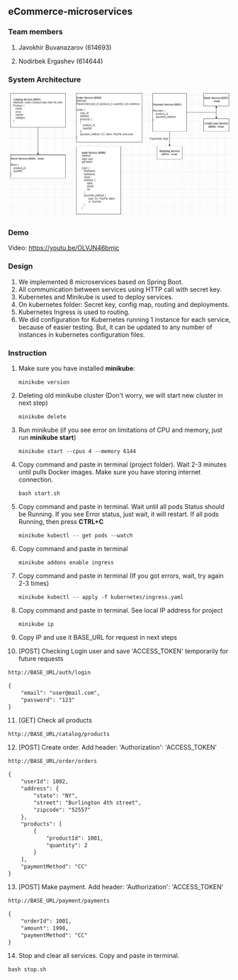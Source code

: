 ## eCommerce-microservices

### Team members
1. Javokhir Buvanazarov (614693)

2. Nodirbek Ergashev (614644)

### System Architecture

![Architecture](/assets/project.jpg "Architecture")

### Demo

Video: https://youtu.be/OLVJN46bmjc

### Design

1. We implemented 8 microservices based on Spring Boot.
2. All communication between services using HTTP call with secret key. 
3. Kubernetes and Minikube is used to deploy services.
4. On kubernetes folder: Secret key, config map, routing and deployments.
5. Kubernetes Ingress is used to routing.
6. We did configuration for Kubernetes running 1 instance for each service, because of easier testing. But, it can be updated to any number of instances in kubernetes configuration files.

### Instruction

1. Make sure you have installed **minikube**:
    ```
    minikube version
    ```
2. Deleting old minikube cluster (Don't worry, we will start new cluster in next step)
   ```
   minikube delete
   ```
3. Run minikube (if you see error on limitations of CPU and memory, just run **minikube start**)
   ```
   minikube start --cpus 4 --memory 6144
   ```

4. Copy command and paste in terminal (project folder). Wait 2-3 minutes until pulls Docker images. Make sure you have storing internet connection.
    ```
    bash start.sh
    ```
5. Copy command and paste in terminal. Wait until all pods Status should be Running. If you see Error status, just wait, it will restart. If all pods Running, then press **CTRL+C**
   ```
   minikube kubectl -- get pods --watch
   ```
6. Copy command and paste in terminal
   ```
   minikube addons enable ingress
   ```
7. Copy command and paste in terminal (If you got errors, wait, try again 2-3 times)
    ```
    minikube kubectl -- apply -f kubernetes/ingress.yaml
    ```
8. Copy command and paste in terminal. See local IP address for project
    ```
    minikube ip
    ```
9. Copy IP and use it BASE_URL for request in next steps

10. [POST] Checking Login user and save 'ACCESS_TOKEN' temporarily for future requests
   ```
   http://BASE_URL/auth/login
   ```
   ```
   {
       "email": "user@mail.com",
       "password": "123"
   }
   ```
11. [GET] Check all products
   ```
   http://BASE_URL/catalog/products
   ```
12. [POST] Create order. Add header: 'Authorization': 'ACCESS_TOKEN'
   ```
   http://BASE_URL/order/orders
   ```
   ```
   {
       "userId": 1002,
       "address": {
           "state": "NY",
           "street": "Burlington 4th street",
           "zipcode": "52557"
       },
       "products": [
           {
               "productId": 1001,
               "quantity": 2
           }
       ],
       "paymentMethod": "CC"
   }
   ```
13. [POST] Make payment. Add header: 'Authorization': 'ACCESS_TOKEN'
   ```
   http://BASE_URL/payment/payments
   ```
   ```
   {
       "orderId": 1001,
       "amount": 1998,
       "paymentMethod": "CC"
   }
   ```
14. Stop and clear all services. Copy and paste in terminal.
   ```
   bash stop.sh
   ```
